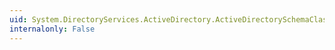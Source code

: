 ```yaml
---
uid: System.DirectoryServices.ActiveDirectory.ActiveDirectorySchemaClass.OptionalProperties
internalonly: False
---
```

